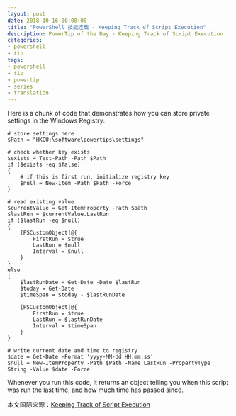 ```yaml
---
layout: post
date: 2018-10-16 00:00:00
title: "PowerShell 技能连载 - Keeping Track of Script Execution"
description: PowerTip of the Day - Keeping Track of Script Execution
categories:
- powershell
- tip
tags:
- powershell
- tip
- powertip
- series
- translation
---
```

Here is a chunk of code that demonstrates how you can store private settings in the Windows Registry:

    # store settings here
    $Path = "HKCU:\software\powertips\settings"
    
    # check whether key exists
    $exists = Test-Path -Path $Path
    if ($exists -eq $false)
    {
        # if this is first run, initialize registry key
        $null = New-Item -Path $Path -Force
    }
    
    # read existing value
    $currentValue = Get-ItemProperty -Path $path
    $lastRun = $currentValue.LastRun
    if ($lastRun -eq $null)
    {
        [PSCustomObject]@{
            FirstRun = $true
            LastRun = $null
            Interval = $null
        }
    }
    else
    {
        $lastRunDate = Get-Date -Date $lastRun
        $today = Get-Date
        $timeSpan = $today - $lastRunDate
    
        [PSCustomObject]@{
            FirstRun = $true
            LastRun = $lastRunDate
            Interval = $timeSpan
        }
    }
    
    # write current date and time to registry
    $date = Get-Date -Format 'yyyy-MM-dd HH:mm:ss'
    $null = New-ItemProperty -Path $Path -Name LastRun -PropertyType String -Value $date -Force
    

Whenever you run this code, it returns an object telling you when this script was run the last time, and how much time has passed since.

<!--more-->
本文国际来源：[Keeping Track of Script Execution](http://community.idera.com/powershell/powertips/b/tips/posts/keeping-track-of-script-execution)
